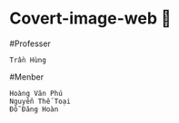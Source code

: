 # Covert-image-web 🐔

#Professer
    
    Trần Hùng
    
#Menber

    Hoàng Văn Phú
    Nguyễn Thế Toại
    Đỗ Đăng Hoàn